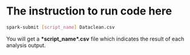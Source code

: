# The instruction to run code here
```Bash
spark-submit [script_name] Dataclean.csv
```

You will get a **\*script_name\*.csv** file which indicates the result of each analysis output.